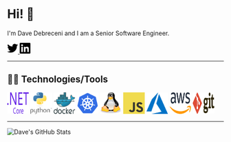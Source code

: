 # Hi! :wave:

I'm Dave Debreceni and I am a Senior Software Engineer.

<a href="https://twitter.com/dave_debreceni">
  <img src="./images/twitter.svg" alt="Twitter" width="25" height="25">
</a>
<a href="https://wwww.linkedin.com/in/ddebrecenijr">
  <img src="./images/linkedin.svg" alt="LinkedIn" width="25" height="25">
</a>

---

## 👨‍💻 Technologies/Tools
<p float="left">
  <img src="./images/dot-net-core-7.svg" alt=".NET Core" width="50" height="50">
  <img src="./images/python-4.svg" alt="Python" width="50" height="50">
  <img src="./images/docker.svg" alt="Docker" width="50" height="50">
  <img src="./images/kubernetes.svg" alt="Kubernetes" width="50" height="50">
  <img src="./images/tux.svg" alt="Linux" width="50" height="50">
  <img src="./images/logo-javascript.svg" alt="JavaScript" width="50" height="50">
  <img src="./images/azure-1.svg" alt="Microsoft Azure" width="50" height="50">
  <img src="./images/aws-2.svg" alt="AWS" width="50" height="50">
  <img src="./images/git.svg" alt="Git" width="50" height="50">
</p>

---

<img align="center" src="https://github-readme-stats.vercel.app/api?username=ddebrecenijr&show_icons=true&line_height=27&count_private=true&title_color=ffffff&text_color=c9cacc&icon_color=2bbc8a&bg_color=1d1f21" alt="Dave's GitHub Stats" />
